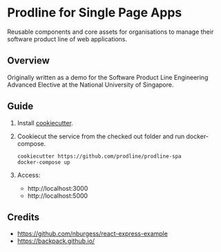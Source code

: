 # Prodline for Single Page Apps
Reusable components and core assets for organisations to manage their software product line of web applications.

## Overview
Originally written as a demo for the Software Product Line Engineering Advanced Elective at the National University of Singapore.

## Guide
1. Install [cookiecutter](https://github.com/audreyr/cookiecutter).
2. Cookiecut the service from the checked out folder and run docker-compose.

    ```
    cookiecutter https://github.com/prodline/prodline-spa
    docker-compose up
    ```
3. Access: 
    - http://localhost:3000
    - http://localhost:5000
    

## Credits
- https://github.com/nburgess/react-express-example
- https://backpack.github.io/
